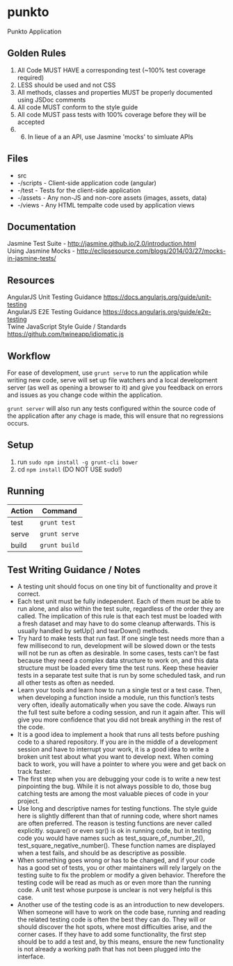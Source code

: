 punkto
======

Punkto Application


## Golden Rules

1. All Code MUST HAVE a corresponding test (~100% test coverage required)
2. LESS should be used and not CSS
3. All methods, classes and properties MUST be properly documented using JSDoc comments
4. All code MUST conform to the style guide
5. All code MUST pass tests with 100% coverage before they will be accepted
6. 6. In lieue of a an API, use Jasmine 'mocks' to simluate APIs

## Files

- src
-   -/scripts - Client-side application code (angular)
-   -/test - Tests for the client-side application
-   -/assets - Any non-JS and non-core assets (images, assets, data)
-   -/views - Any HTML tempalte code used by application views

## Documentation

Jasmine Test Suite - http://jasmine.github.io/2.0/introduction.html   
Using Jasmine Mocks - http://eclipsesource.com/blogs/2014/03/27/mocks-in-jasmine-tests/

## Resources

AngularJS Unit Testing Guidance https://docs.angularjs.org/guide/unit-testing    
AngularJS E2E Testing Guidance https://docs.angularjs.org/guide/e2e-testing   
Twine JavaScript Style Guide / Standards https://github.com/twineapp/idiomatic.js   

## Workflow

For ease of development, use `grunt serve` to run the application while writing new code, serve will set up file watchers and a local development server (as well as opening a browser to it) and give you feedback on errors and issues as you change code within the application.

`grunt server` will also run any tests configured within the source code of the application after any chage is made, this will ensure that no regressions occurs.

## Setup

1. run `sudo npm install -g grunt-cli bower`
2. cd `npm install` (DO NOT USE sudo!)

## Running

| Action  | Command           |
|---------|-------------------|
| test    | `grunt test`      |
| serve   | `grunt serve`     |
| build   | `grunt build`     |

## Test Writing Guidance / Notes

- A testing unit should focus on one tiny bit of functionality and prove it correct.
- Each test unit must be fully independent. Each of them must be able to run alone, and also within the test suite, regardless of the order they are called. The implication of this rule is that each test must be loaded with a fresh dataset and may have to do some cleanup afterwards. This is usually handled by setUp() and tearDown() methods.
- Try hard to make tests that run fast. If one single test needs more than a few millisecond to run, development will be slowed down or the tests will not be run as often as desirable. In some cases, tests can’t be fast because they need a complex data structure to work on, and this data structure must be loaded every time the test runs. Keep these heavier tests in a separate test suite that is run by some scheduled task, and run all other tests as often as needed.
- Learn your tools and learn how to run a single test or a test case. Then, when developing a function inside a module, run this function’s tests very often, ideally automatically when you save the code.
Always run the full test suite before a coding session, and run it again after. This will give you more confidence that you did not break anything in the rest of the code.
- It is a good idea to implement a hook that runs all tests before pushing code to a shared repository.
If you are in the middle of a development session and have to interrupt your work, it is a good idea to write a broken unit test about what you want to develop next. When coming back to work, you will have a pointer to where you were and get back on track faster.
- The first step when you are debugging your code is to write a new test pinpointing the bug. While it is not always possible to do, those bug catching tests are among the most valuable pieces of code in your project.
- Use long and descriptive names for testing functions. The style guide here is slightly different than that of running code, where short names are often preferred. The reason is testing functions are never called explicitly. square() or even sqr() is ok in running code, but in testing code you would have names such as test_square_of_number_2(), test_square_negative_number(). These function names are displayed when a test fails, and should be as descriptive as possible.
- When something goes wrong or has to be changed, and if your code has a good set of tests, you or other maintainers will rely largely on the testing suite to fix the problem or modify a given behavior. Therefore the testing code will be read as much as or even more than the running code. A unit test whose purpose is unclear is not very helpful is this case.
- Another use of the testing code is as an introduction to new developers. When someone will have to work on the code base, running and reading the related testing code is often the best they can do. They will or should discover the hot spots, where most difficulties arise, and the corner cases. If they have to add some functionality, the first step should be to add a test and, by this means, ensure the new functionality is not already a working path that has not been plugged into the interface.
